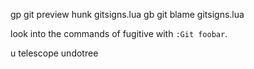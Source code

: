 <l>gp git preview hunk gitsigns.lua
<l>gb git blame gitsigns.lua

look into the commands of fugitive with `:Git foobar`.

<l>u telescope undotree
